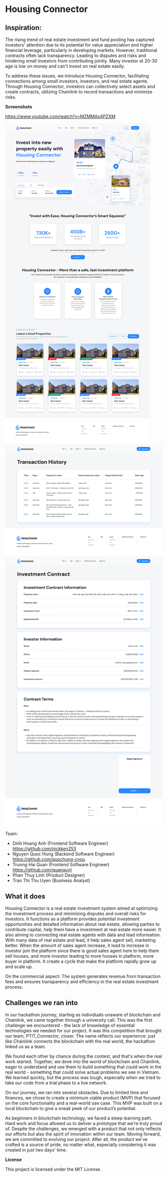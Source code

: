 # Housing Connector

## Inspiration:
The rising trend of real estate investment and fund pooling has captured investors' attention due to its potential for value appreciation and higher financial leverage, particularly in developing markets.
However, traditional contracts often lack transparency. Leading to disputes and risks and hindering small investors from contributing jointly. Many investor at 20-30 age is low on money and can't invest on real estate easily.

To address these issues, we introduce Housing Connector, facilitating connections among small investors, investors, and real estate agents. Through Housing Connector, investors can collectively select assets and create contracts, utilizing Chainlink to record transactions and minimize risks.

**Screenshots**

https://www.youtube.com/watch?v=MZMMAx4PZXM

![Screenshot 1](demo1.png)
![Screenshot 1](demo2.png)
![Screenshot 1](demo3.png)

Team:
- Dinh Hoang Anh (Frontend Software Engineer) https://github.com/nickken253
- Nguyen Quoc Hung (Backend Software Engineer) https://github.com/quochung-cyou
- Truong Hai Quan (Frontend Software Engineer) https://github.com/quanquyt
- Phan Thuy Linh (Product Designer)
- Tran Thi Thu Uyen (Business Analyst)



## What it does
Housing Connector is a real estate investment system aimed at optimizing the investment process and minimizing disputes and overall risks for investors. It functions as a platform provides potential investment opportunities and detailed information about real estate, allowing parties to contribute capital, help them have a investment at real estate more easier. It also aiming to connecting real estate agents with data and lead information. With many data of real estate and lead, it help sales agent sell, marketing better. When the amount of sales agent increase, it lead to increase in investor join the platform since there is good sales agent here to help them sell houses, and more investor leading to more houses in platform, more buyer in platform. It create a cycle that make the platform rapidly grow up and scale up.

On the commercial aspect: The system generates revenue from transaction fees and ensures transparency and efficiency in the real estate investment process.


## Challenges we ran into
In our hackathon journey, starting as individuals unaware of blockchain and Chainlink, we came together through a university call. This was the first challenge we encountered - the lack of knowledge of essential technologies we needed for our project. It was this competition that brought our team, PTIT_Connector, closer. The name reflects our experience: just like Chainlink connects the blockchain with the real world, the hackathon linked us as a team.

We found each other by chance during the contest, and that's when the real work started. Together, we dove into the world of blockchain and Chainlink, eager to understand and use them to build something that could work in the real world - something that could solve actual problems we see in Vietnam. We learned quickly, but the process was tough, especially when we tried to take our code from a trial phase to a live network.

On our journey, we ran into several obstacles. Due to limited time and finances, we chose to create a minimum viable product (MVP) that focused on the core functionality and a real-world use case. This MVP was built on a local blockchain to give a sneak peek of our product’s potential.

As beginners in blockchain technology, we faced a steep learning path. Hard work and focus allowed us to deliver a prototype that we're truly proud of. Despite the challenges, we emerged with a product that not only reflects our efforts but also the spirit of innovation within our team. Moving forward, we are committed to evolving our project. After all, the product we've crafted is a source of pride, no matter what, especially considering it was created in just two days' time.


**License**

This project is licensed under the MIT License.


